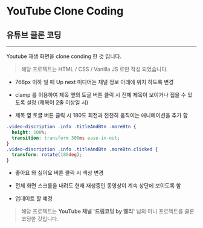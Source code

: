 # YouTube Clone Coding

## 유튜브 클론 코딩

---

Youtube 재생 화면을 clone conding 한 것 입니다.

> 해당 프로젝트는 HTML / CSS / Vanilla JS 로만 작성 되었습니다.

- 768px 이하 일 때 Up next 미디어는 채널 정보 아래에 위치 하도록 변경

- clamp 를 이용하여 제목 옆의 토글 버튼 클릭 시 전체 제목이 보이거나 접을 수 있도록 설정 (제목이 2줄 이상일 시)

- 제목 옆 토글 버튼 클릭 시 180도 회전과 천천히 움직이는 애니메이션을 추가 함

```css
.video-discription .info .titleAndBtn .moreBtn {
  height: 100%;
  transition: transform 300ms ease-in-out;
}
.video-discription .info .titleAndBtn .moreBtn.clicked {
  transform: rotate(180deg);
}
```

- 좋아요 와 싫어요 버튼 클릭 시 색상 변경

- 전체 화면 스크롤을 내려도 현재 재생중인 동영상이 계속 상단에 보이도록 함

- 업데이트 할 예정

> 해당 프로젝트는 **YouTube 채널 '드림코딩 by 엘리'** 님의 미니 프로젝트를 클론 코딩한 것입니다.
